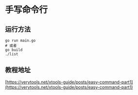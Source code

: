 # 手写命令行

## 运行方法

```shell
go run main.go
# 或者
go build
./list
```

## 教程地址

[https://verytools.net/xtools-guide/posts/easy-command-part1](https://verytools.net/xtools-guide/posts/easy-command-part1)
